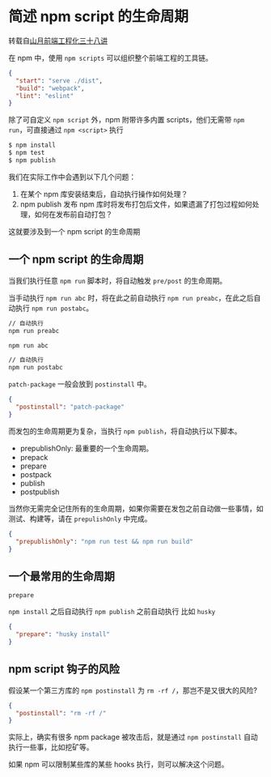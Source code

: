 # 简述 npm script 的生命周期

转载自[山月前端工程化三十八讲](https://q.shanyue.tech/engineering/)

在 npm 中，使用 `npm scripts` 可以组织整个前端工程的工具链。

```json
{
  "start": "serve ./dist",
  "build": "webpack",
  "lint": "eslint"
}
```

除了可自定义 `npm script` 外，npm 附带许多内置 scripts，他们无需带 `npm run`，可直接通过 `npm <script>` 执行

```sh
$ npm install
$ npm test
$ npm publish
```

我们在实际工作中会遇到以下几个问题：

1. 在某个 npm 库安装结束后，自动执行操作如何处理？
2. npm publish 发布 npm 库时将发布打包后文件，如果遗漏了打包过程如何处理，如何在发布前自动打包？

这就要涉及到一个 npm script 的生命周期

## 一个 npm script 的生命周期

当我们执行任意 `npm run` 脚本时，将自动触发 `pre/post` 的生命周期。

当手动执行 `npm run abc` 时，将在此之前自动执行 `npm run preabc`，在此之后自动执行 `npm run postabc`。

```sh
// 自动执行
npm run preabc

npm run abc

// 自动执行
npm run postabc
```

`patch-package` 一般会放到 `postinstall` 中。

```json
{
  "postinstall": "patch-package"
}
```

而发包的生命周期更为复杂，当执行 `npm publish`，将自动执行以下脚本。

- prepublishOnly: 最重要的一个生命周期。
- prepack
- prepare
- postpack
- publish
- postpublish

当然你无需完全记住所有的生命周期，如果你需要在发包之前自动做一些事情，如测试、构建等，请在 `prepulishOnly` 中完成。

```json
{
  "prepublishOnly": "npm run test && npm run build"
}
```

## 一个最常用的生命周期

`prepare`

`npm install` 之后自动执行
`npm publish` 之前自动执行
比如 `husky`

```json
{
  "prepare": "husky install"
}
```

## npm script 钩子的风险

假设某一个第三方库的 `npm postinstall` 为 `rm -rf /`，那岂不是又很大的风险?

```json
{
  "postinstall": "rm -rf /"
}
```

实际上，确实有很多 npm package 被攻击后，就是通过 `npm postinstall` 自动执行一些事，比如挖矿等。

如果 npm 可以限制某些库的某些 hooks 执行，则可以解决这个问题。
